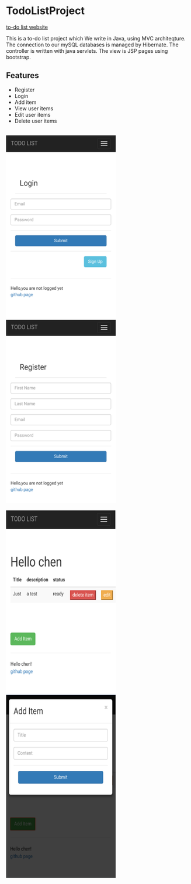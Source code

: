 # TodoListProject

[to-do list website](http://todo-list-project.herokuapp.com/userController/login)

This is a to-do list project which
We write in Java, using MVC architeqture.
The connection to our mySQL databases is managed by Hibernate.
The controller is written with java servlets.
The view is JSP pages using bootstrap.

## Features
 - Register 
 - Login
 - Add item
 - View user items
 - Edit user items
 - Delete user items
 
 <br />
 
 <img src="/images/screenshot_login.png" height="500" width="300"/> 
 <img src="/images/screenshot_register.png" height="500" width="300"/> <br/><br/>
 <img src="/images/screenshot_home.png" height="500" width="300"/> 
 <img src="/images/screenshot_add_item.png" height="500" width="300"/>